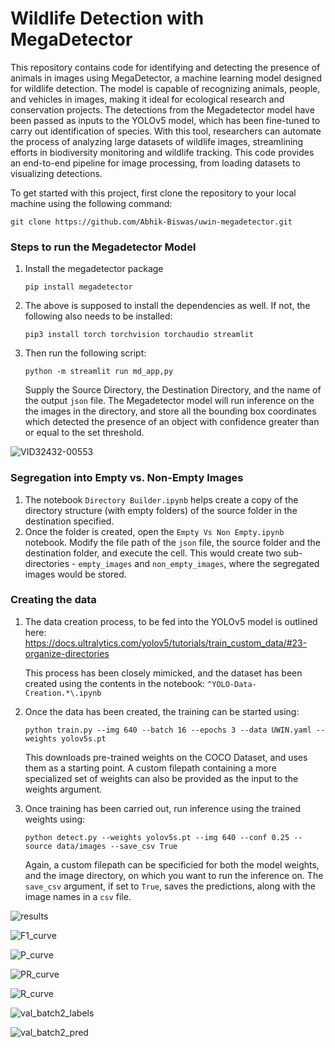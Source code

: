 # Wildlife Detection with MegaDetector

This repository contains code for identifying and detecting the presence of animals in images using MegaDetector, a machine learning model designed for wildlife detection. The model is capable of recognizing animals, people, and vehicles in images, making it ideal for ecological research and conservation projects. The detections from the Megadetector model have been passed as inputs to the YOLOv5 model, which has been fine-tuned to carry out identification of species. With this tool, researchers can automate the process of analyzing large datasets of wildlife images, streamlining efforts in biodiversity monitoring and wildlife tracking. This code provides an end-to-end pipeline for image processing, from loading datasets to visualizing detections.

To get started with this project, first clone the repository to your local machine using the following command:

`git clone https://github.com/Abhik-Biswas/uwin-megadetector.git`

### Steps to run the Megadetector Model
  1. Install the megadetector package

     `pip install megadetector`
     
  2. The above is supposed to install the dependencies as well. If not, the following also needs to be installed:
     
     `pip3 install torch torchvision torchaudio streamlit`

  3. Then run the following script:

     `python -m streamlit run md_app,py`

     Supply the Source Directory, the Destination Directory, and the name of the output `json` file. The Megadetector model will run inference on the the images in the directory, and store all the bounding box coordinates 
     which detected the presence of an object with confidence greater than or equal to the set threshold.
     
![VID32432-00553](https://github.com/user-attachments/assets/8ac688d9-40c0-4ccd-83d4-14b855fd85ad)

     

### Segregation into Empty vs. Non-Empty Images
  1. The notebook `Directory Builder.ipynb` helps create a copy of the directory structure (with empty folders) of the source folder in the destination specified.
  2. Once the folder is created, open the `Empty Vs Non Empty.ipynb` notebook. Modify the file path of the `json` file, the source folder and the destination folder, and execute the cell. This would create two sub- 
     directories - `empty_images` and `non_empty_images`, where the segregated images would be stored.

### Creating the data
  1. The data creation process, to be fed into the YOLOv5 model is outlined here: https://docs.ultralytics.com/yolov5/tutorials/train_custom_data/#23-organize-directories

     This process has been closely mimicked, and the dataset has been created using the contents in the notebook: `^YOLO-Data-Creation.*\.ipynb`

     
  2. Once the data has been created, the training can be started using:

     `python train.py --img 640 --batch 16 --epochs 3 --data UWIN.yaml --weights yolov5s.pt`

     This downloads pre-trained weights on the COCO Dataset, and uses them as a starting point. A custom filepath containing a more specialized set of weights can also be provided as the input to the weights argument. 
     
  4. Once training has been carried out, run inference using the trained weights using:

     `python detect.py --weights yolov5s.pt --img 640 --conf 0.25 --source data/images --save_csv True`

     Again, a custom filepath can be specificied for both the model weights, and the image directory, on which you want to run the inference on. The `save_csv` argument, if set to `True`, saves the predictions, along with the image names in a `csv` file.

![results](https://github.com/user-attachments/assets/846ff39a-4717-4a6c-8a52-df7ed91969db)

![F1_curve](https://github.com/user-attachments/assets/de72f055-3178-489f-8f4d-3db0505f3c3d)

![P_curve](https://github.com/user-attachments/assets/6211d80e-788c-4838-9d42-274470dba611)

![PR_curve](https://github.com/user-attachments/assets/e29fa3e2-0aa7-4726-b809-221f89d697a8)

![R_curve](https://github.com/user-attachments/assets/d313ef8f-00fc-49ce-be62-d1eee3fe93a1)

![val_batch2_labels](https://github.com/user-attachments/assets/b8350ece-0edc-455b-969d-49f062bfa274)

![val_batch2_pred](https://github.com/user-attachments/assets/8bd071f8-cecf-495c-87a9-6da1a194f913)
